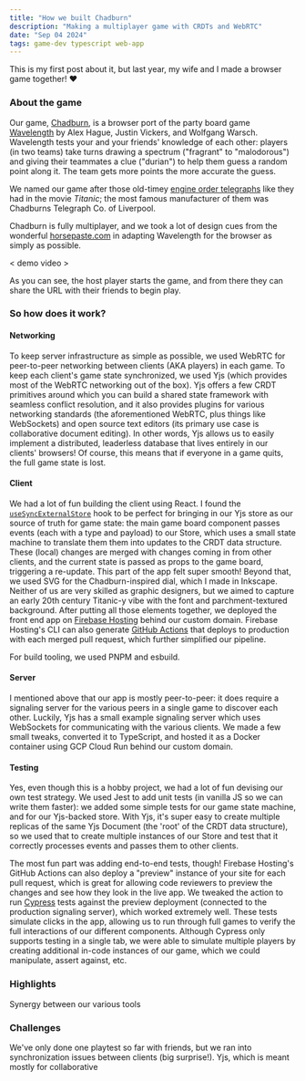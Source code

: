 ```yaml
---
title: "How we built Chadburn"
description: "Making a multiplayer game with CRDTs and WebRTC"
date: "Sep 04 2024"
tags: game-dev typescript web-app
---
```


This is my first post about it, but last year, my wife and I made a browser game together! ♥️

### About the game

Our game, [Chadburn](https://github.com/scottysseus/chadburn-app), is a browser port of the party board game [Wavelength](https://boardgamegeek.com/boardgame/262543/wavelength) by Alex Hague, Justin Vickers, and Wolfgang Warsch. Wavelength tests your and your friends' knowledge of each other: players (in two teams) take turns drawing a spectrum ("fragrant" to "malodorous") and giving their teammates a clue ("durian") to help them guess a random point along it. The team gets more points the more accurate the guess.

We named our game after those old-timey [engine order telegraphs](https://en.wikipedia.org/wiki/Engine_order_telegraph) like they had in the movie _Titanic_; the most famous manufacturer of them was Chadburns Telegraph Co. of Liverpool.

Chadburn is fully multiplayer, and we took a lot of design cues from the wonderful [horsepaste.com](horsepaste.com) in adapting Wavelength for the browser as simply as possible.

< demo video >

As you can see, the host player starts the game, and from there they can share the URL with their friends to begin play.

### So how does it work?

#### Networking

To keep server infrastructure as simple as possible, we used WebRTC for peer-to-peer networking between clients (AKA players) in each game. To keep each client's game state synchronized, we used Yjs (which provides most of the WebRTC networking out of the box). Yjs offers a few CRDT primitives around which you can build a shared state framework with seamless conflict resolution, and it also provides plugins for various networking standards (the aforementioned WebRTC, plus things like WebSockets) and open source text editors (its primary use case is collaborative document editing). In other words, Yjs allows us to easily implement a distributed, leaderless database that lives entirely in our clients' browsers! Of course, this means that if everyone in a game quits, the full game state is lost.

#### Client

We had a lot of fun building the client using React. I found the [`useSyncExternalStore`](https://react.dev/reference/react/useSyncExternalStore) hook to be perfect for bringing in our Yjs store as our source of truth for game state: the main game board component passes events (each with a type and payload) to our Store, which uses a small state machine to translate them them into updates to the CRDT data structure. These (local) changes are merged with changes coming in from other clients, and the current state is passed as props to the game board, triggering a re-update. This part of the app felt super smooth! Beyond that, we used SVG for the Chadburn-inspired dial, which I made in Inkscape. Neither of us are very skilled as graphic designers, but we aimed to capture an early 20th century Titanic-y vibe with the font and parchment-textured background. After putting all those elements together, we deployed the front end app on [Firebase Hosting](https://firebase.google.com/docs/hosting) behind our custom domain. Firebase Hosting's CLI can also generate [GitHub Actions](https://firebase.google.com/docs/hosting/github-integration) that deploys to production with each merged pull request, which further simplified our pipeline.

For build tooling, we used PNPM and esbuild.

#### Server

I mentioned above that our app is mostly peer-to-peer: it does require a signaling server for the various peers in a single game to discover each other. Luckily, Yjs has a small example signaling server which uses WebSockets for communicating with the various clients. We made a few small tweaks, converted it to TypeScript, and hosted it as a Docker container using GCP Cloud Run behind our custom domain.

#### Testing

Yes, even though this is a hobby project, we had a lot of fun devising our own test strategy. We used Jest to add unit tests (in vanilla JS so we can write them faster): we added some simple tests for our game state machine, and for our Yjs-backed store. With Yjs, it's super easy to create multiple replicas of the same Yjs Document (the 'root' of the CRDT data structure), so we used that to create multiple instances of our Store and test that it correctly processes events and passes them to other clients.

The most fun part was adding end-to-end tests, though! Firebase Hosting's GitHub Actions can also deploy a "preview" instance of your site for each pull request, which is great for allowing code reviewers to preview the changes and see how they look in the live app. We tweaked the action to run [Cypress](https://www.cypress.io/) tests against the preview deployment (connected to the production signaling server), which worked extremely well. These tests simulate clicks in the app, allowing us to run through full games to verify the full interactions of our different components. Although Cypress only supports testing in a single tab, we were able to simulate multiple players by creating additional in-code instances of our game, which we could manipulate, assert against, etc.

### Highlights

Synergy between our various tools

### Challenges

We've only done one playtest so far with friends, but we ran into synchronization issues between clients (big surprise!). Yjs, which is meant mostly for collaborative
